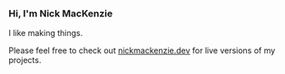 ### Hi, I'm Nick MacKenzie 


I like making things.

Please feel free to check out
[nickmackenzie.dev](https://nickmackenzie.dev)
for live versions of my projects.
